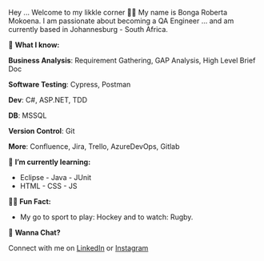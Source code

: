 Hey ... Welcome to my likkle corner 👩‍💻
My name is Bonga Roberta Mokoena.
I am passionate about becoming a QA Engineer ... and am currently based in Johannesburg - South Africa.

🤔 **What I know:**

**Business Analysis**: Requirement Gathering, GAP Analysis, High Level Brief Doc

**Software Testing**: Cypress, Postman

**Dev**: C#, ASP.NET, TDD

**DB**: MSSQL

**Version Control**: Git

**More**: Confluence, Jira, Trello, AzureDevOps, Gitlab

🌱 **I’m currently learning:** 
- Eclipse - Java - JUnit
- HTML - CSS - JS

🤸‍♀️ **Fun Fact:**
- My go to sport to play: Hockey and to watch: Rugby.

🎤 **Wanna Chat?**

Connect with me on [LinkedIn](https://www.linkedin.com/in/bonga-roberta-mokoena-89b071158/) or [Instagram](https://www.instagram.com/mokoena_rawberta/)

<!--

**BongaRoberta/BongaRoberta** is a ✨ _special_ ✨ repository because its `README.md` (this file) appears on your GitHub profile.

Here are some ideas to get you started:

- 🔭 I’m currently working on ...
- 
- 👯 I’m looking to collaborate on ...
- 🤔 I’m looking for help with ...
- 💬 Ask me about ...
- 📫 How to reach me: ...
- 😄 Pronouns: ...
- ⚡ Fun fact: ...
- 🔜
-->
